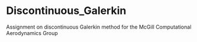# Discontinuous_Galerkin
Assignment on discontinuous Galerkin method for the McGill Computational Aerodynamics Group
